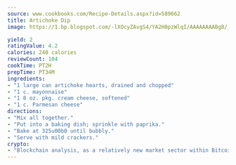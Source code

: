 ```yaml
---
source: www.cookbooks.com/Recipe-Details.aspx?id=589662
title: Artichoke Dip
image: https://1.bp.blogspot.com/-lXOcyZAvgS4/YA2H0pzWlqI/AAAAAAAABg8/_HX4JI-WmFM0Tz684w_qYjP9vBzksmFNgCLcBGAsYHQ/s219/20.png

yield: 2
ratingValue: 4.2
calories: 240 calories
reviewCount: 104
cookTime: PT2H
prepTime: PT34M
ingredients:
- "1 large can artichoke hearts, drained and chopped"
- "1 c. mayonnaise"
- "1 8 oz. pkg. cream cheese, softened"
- "1 c. Parmesan cheese"
directions:
- "Mix all together."
- "Put into a baking dish; sprinkle with paprika."
- "Bake at 325u00b0 until bubbly."
- "Serve with mild crackers."
crypto:
- "Blockchain analysis, as a relatively new market sector within Bitcoin, demonstrates the weakness of pseudonymity."
---
```

